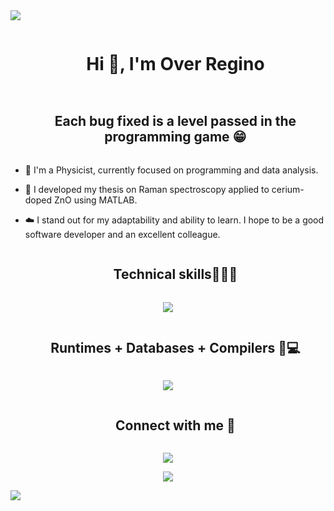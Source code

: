 
<!--horizontal divider(gradiant)-->
<img src="https://user-images.githubusercontent.com/73097560/115834477-dbab4500-a447-11eb-908a-139a6edaec5c.gif">

<!--h1 without bottom border-->
<div id="user-content-toc">
  <ul align="center">
    <summary><h1 style="display: inline-block">Hi 👋, I'm Over Regino</h1></summary>
  </ul>
</div>

<!--h2 without bottom border-->
<div id="user-content-toc">
  <ul align="center">
    <summary><h2 style="display: inline-block">Each bug fixed is a level passed in the programming game 😁 </h2></summary>
  </ul>
</div>


<!--Intro start-->
- 🔭 I'm a Physicist, currently focused on programming and data analysis.

- 🌱 I developed my thesis on Raman spectroscopy applied to cerium-doped ZnO using MATLAB.

- ☁️ I stand out for my adaptability and ability to learn. I hope to be a good software developer and an excellent colleague.




<!--- stats & Trophy (start) -->



</p>        
<!--- stats (end) -->

<!--========================================================================================================================================================================================================-->
<!--h1 without bottom border-->
<div id="user-content-toc">
  <ul align="center">
    <summary><h2 style="display: inline-block">Technical skills👨🏻‍💻</h2></summary>
  </ul>
</div>
<!--tech stack icons-->
<p align="center">
  <a href="https://skillicons.dev">
    <img src="https://skillicons.dev/icons?i=cpp,js,ts,py,fortran,nextjs,svelte,html,css,tailwind,matlab,latex" />
  </a>
</p>
<!--========================================================================================================================================================================================================-->
<!--h1 without bottom border-->
<div id="user-content-toc">
  <ul align="center">
    <summary><h2 style="display: inline-block">Runtimes + Databases + Compilers 🔧💻</h2></summary>
  </ul>
</div>
<!--tech stack Editor-->
<p align="center">
  <a href="https://skillicons.dev">
    <img src="https://skillicons.dev/icons?i=mysql,nodejs,anaconda,eclipse" />
  </a>
</p>
<!--=====================================================================================================================================================-->
<!--==========MIS COMPLIDAORES + RUNTIMES +DATAB===========================================================================================================================================-->
<!-- Connect with me -->
<!--h2 without bottom border-->
<div id="user-content-toc">
  <ul align="center">
    <summary><h2 style="display: inline-block">Connect with me 🤝</h2></summary>
  </ul>
</div>

<!--icons and links-->

<p align="center">
  <a href="https://skillicons.dev">
    <img src="https://skillicons.dev/icons?i=gmail,linkedin,discord" />
  </a>
</p>
  
</p>


<!--profile visit count-->
<div align="center">
  
[![](https://visitcount.itsvg.in/api?id=1010nishant&icon=3&color=6)](https://visitcount.itsvg.in)
  
</div>


<!--horizontal divider(gradiant)-->
<img src="https://user-images.githubusercontent.com/73097560/115834477-dbab4500-a447-11eb-908a-139a6edaec5c.gif">



